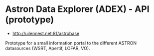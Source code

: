 # Astron Data Explorer (ADEX) - API (prototype)

* http://uilennest.net:81/astrobase

Prototype for a small information portal to the different ASTRON datasources (WSRT, Apertif, LOFAR, VO).
